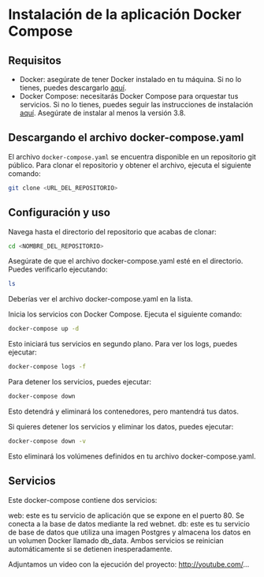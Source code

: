 # Instalación de la aplicación Docker Compose

## Requisitos

- Docker: asegúrate de tener Docker instalado en tu máquina. Si no lo tienes, puedes descargarlo [aquí](https://www.docker.com/products/docker-desktop).
- Docker Compose: necesitarás Docker Compose para orquestar tus servicios. Si no lo tienes, puedes seguir las instrucciones de instalación [aquí](https://docs.docker.com/compose/install/). Asegúrate de instalar al menos la versión 3.8.

## Descargando el archivo docker-compose.yaml

El archivo `docker-compose.yaml` se encuentra disponible en un repositorio git público. Para clonar el repositorio y obtener el archivo, ejecuta el siguiente comando:

```bash
git clone <URL_DEL_REPOSITORIO>
```




## Configuración y uso
Navega hasta el directorio del repositorio que acabas de clonar:

```bash
cd <NOMBRE_DEL_REPOSITORIO>
```


Asegúrate de que el archivo docker-compose.yaml esté en el directorio. Puedes verificarlo ejecutando:

```bash
ls
```
Deberías ver el archivo docker-compose.yaml en la lista.

Inicia los servicios con Docker Compose. Ejecuta el siguiente comando:

```bash
docker-compose up -d
```

Esto iniciará tus servicios en segundo plano. Para ver los logs, puedes ejecutar:

```bash
docker-compose logs -f
```

Para detener los servicios, puedes ejecutar:

```bash
docker-compose down
```

Esto detendrá y eliminará los contenedores, pero mantendrá tus datos.

Si quieres detener los servicios y eliminar los datos, puedes ejecutar:

```bash
docker-compose down -v
```

Esto eliminará los volúmenes definidos en tu archivo docker-compose.yaml.

## Servicios
Este docker-compose contiene dos servicios:

web: este es tu servicio de aplicación que se expone en el puerto 80. Se conecta a la base de datos mediante la red webnet.
db: este es tu servicio de base de datos que utiliza una imagen Postgres y almacena los datos en un volumen Docker llamado db_data.
Ambos servicios se reinician automáticamente si se detienen inesperadamente.



Adjuntamos un video con la ejecución del proyecto:
http://youtube.com/...

